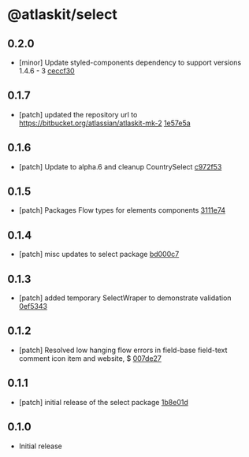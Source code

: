 # @atlaskit/select

## 0.2.0
- [minor] Update styled-components dependency to support versions 1.4.6 - 3 [ceccf30](https://bitbucket.org/atlassian/atlaskit-mk-2/commits/ceccf30)

## 0.1.7
- [patch] updated the repository url to https://bitbucket.org/atlassian/atlaskit-mk-2 [1e57e5a](https://bitbucket.org/atlassian/atlaskit-mk-2/commits/1e57e5a)

## 0.1.6
- [patch] Update to alpha.6 and cleanup CountrySelect [c972f53](https://bitbucket.org/atlassian/atlaskit-mk-2/commits/c972f53)

## 0.1.5
- [patch] Packages Flow types for elements components [3111e74](https://bitbucket.org/atlassian/atlaskit-mk-2/commits/3111e74)

## 0.1.4

- [patch] misc updates to select package [bd000c7](https://bitbucket.org/atlassian/atlaskit-mk-2/commits/bd000c7)

## 0.1.3
- [patch] added temporary SelectWraper to demonstrate validation [0ef5343](https://bitbucket.org/atlassian/atlaskit-mk-2/commits/0ef5343)

## 0.1.2
- [patch] Resolved low hanging flow errors in field-base field-text comment icon item and website, $ [007de27](https://bitbucket.org/atlassian/atlaskit-mk-2/commits/007de27)

## 0.1.1
- [patch] initial release of the select package [1b8e01d](https://bitbucket.org/atlassian/atlaskit-mk-2/commits/1b8e01d)

## 0.1.0
- Initial release
